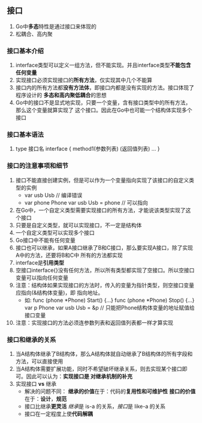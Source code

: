 ## 接口
1. Go中**多态**特性是通过接口来体现的
2. 松耦合、高内聚

### 接口基本介绍
1. interface类型可以定义一组方法，但不能实现。并且interface类型**不能包含任何变量**
2. 实现接口必须实现接口的**所有方法**，仅实现其中几个不能算
3. 接口内的所有方法都**没有方法体**，即接口内都是没有实现的方法。接口体现了程序设计的
   **多态和高内聚低耦合**的思想
4. Go中的接口不是显式地实现，只要一个变量，含有接口类型中的所有方法，那么这个变量就算实现了
   这个接口。因此在Go中也可能一个结构体实现多个接口

### 接口基本语法
1. type 接口名 interface {
    method1(参数列表) (返回值列表)
    ...
}

### 接口的注意事项和细节
1. 接口不能直接创建实例，但是可以作为一个变量指向实现了该接口的自定义类型的实例
    - var usb Usb             // 编译错误
    - var phone Phone
      var usb Usb = phone       // 可以指向
2. 在Go中，一个自定义类型需要实现接口的所有方法，才能说该类型实现了这个接口
3. 只要是自定义类型，就可以实现接口，不一定是结构体
4. 一个自定义类型可以实现多个接口
5. Go接口中不能有任何变量
6. 接口也可以继承，如果A接口继承了B和C接口，那么要实现A接口，除了实现A中的方法，还要将B和C中
   所有的方法都实现
7. interface是**引用类型**
8. 空接口interface{}没有任何方法，所以所有类型都实现了空接口。所以空接口变量可以指向任何变量
9. 注意：结构体如果实现接口的方法时，传入的变量为指针类型，则空接口变量应指向(&结构体变量)，即
   指向地址。
    - 如: func (phone *Phone) Start() {...}
          func (phone *Phone) Stop() {...}
          var p Phone
          var usb Usb = &p      // 只能把Phone结构体变量的地址赋值给接口变量
10. 注意：实现接口的方法必须连参数列表和返回值列表都一样才算实现

### 接口和继承的关系
1. 当A结构体继承了B结构体，那么A结构体就自动继承了B结构体的所有字段和方法，可以直接使用
2. 当A结构体需要扩展功能，同时不希望破坏继承关系，则去实现某个接口即可。因此可以认为：**实现接口是
   对继承机制的补充**
3. 实现接口 **vs** 继承
    - 解决的问题不同：
        **继承的价值**在于：代码的**复用性和可维护性**
        **接口的价值**在于：**设计**，**规范**
    - 接口比继承**更灵活**
        *继承*是 is-a 的关系，*接口*是 like-a 的关系
    - 接口在一定程度上使**代码解耦**